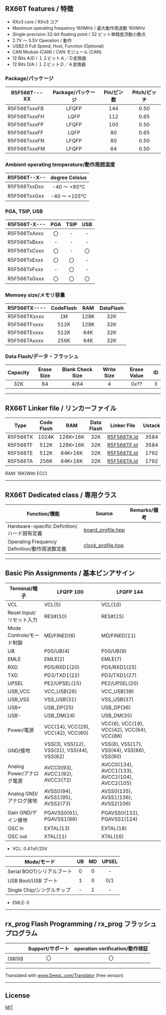 
## RX66T features / 特徴

- RXv3 core / RXv3 コア
- Maximum operating frequency 160MHz / 最大動作周波数 160MHz
- Single-precision 32-bit floating point / 32 ビット単精度浮動小数点
- 2.7V ～ 5.5V Operation / 動作
- USB2.0 Full Speed, Host, Function (Optional)
- CAN Module (CAN) / CAN モジュール (CAN)
- 12 Bits A/D / １２ビットＡ／Ｄ変換器
- 12 Bits D/A / １２ビットＤ／Ａ変換器

### Package/パッケージ

|R5F566T---XX|Package/パッケージ|Pin/ピン数|Pitch/ピッチ|
|---|:-:|:-:|:-:|
|R5F566TxxxFB|LFQFP|144|0.50|
|R5F566TxxxFH|LQFP|112|0.65|
|R5F566TxxxFP|LFQFP|100|0.50|
|R5F566TxxxFF|LQFP|80|0.65|
|R5F566TxxxFN|LFQFP|80|0.50|
|R5F566TxxxFM|LFQFP|64|0.50|

### Ambient operating temperature/動作周囲温度

|R5F566T--X--|degree Celsius|
|---|:-:|
|R5F566TxxDxx|-40 ～ +85℃|
|R5F566TxxGxx|-40 ～ +105℃|

### PGA, TSIP, USB

|R5F566T-X---|PGA|TSIP|USB|
|---|:-:|:-:|:-:|
|R5F566TxAxxx|〇|-|-|
|R5F566TxBxxx|-|-|-|
|R5F566TxCxxx|〇|-|〇|
|R5F566TxExxx|〇|〇|-|
|R5F566TxFxxx|-|〇|-|
|R5F566TxGxxx|〇|〇|〇|

### Memoey size/メモリ容量

|R5F566TX----|CodeFlash|RAM|DataFlash|
|---|:-:|:-:|:-:|
|R5F566TKxxxx|1M|128K|32K|
|R5F566TFxxxx|512K|128K|32K|
|R5F566TExxxx|512K|64K|32K|
|R5F566TAxxxx|256K|64K|32K|

### Data Flash/データ・フラッシュ

|Capacity|Erase Size|Blank Check Size|Write Size|Erase Value|ID|
|:-:|:-:|:-:|:-:|:-:|:-:|
|32K|64|4/64|4|0x??|3|

---

## RX66T Linker file / リンカーファイル

|Type|Code Flash|RAM|Data Flash|Linker File|Ustack|Istack|
|---|:-:|:-:|:-:|---|:-:|:-:|
|R5F566TK|1024K|128K+16K|32K|[R5F566TK.ld](R5F566TK.ld?ts=4)|3584|512|
|R5F566TF|512K|128K+16K|32K|[R5F566TF.ld](R5F566TF.ld?ts=4)|3584|512|
|R5F566TE|512K|64K+16K|32K|[R5F566TE.ld](R5F566TE.ld?ts=4)|1792|256|
|R5F566TA|256K|64K+16K|32K|[R5F566TA.ld](R5F566TA.ld?ts=4)|1792|256|

RAM: 16K(With ECC)

---

## RX66T Dedicated class / 専用クラス

|Function/機能|Source|Remarks/備考|
|---|---|:-:|
|Hardware-specific Definition/ハード固有定義|[board_profile.hpp](board_profile.hpp?ts=4)||
|Operating Frequency Definition/動作周波数定義|[clock_profile.hpp](clock_profile.hpp?ts=4)||

---

## Basic Pin Assignments / 基本ピンアサイン

|Terminal/端子|LFQFP 100|LFQFP 144|
|---|---|---|
|VCL|VCL(5)|VCL(10)|
|Reset Input/リセット入力|RES#(10)|RES#(15)|
|Mode Controle/モード制御|MD/FINED(6)|MD/FINED(11)|
|UB|P00/UB(4)|P00/UB(9)|
|EMLE|EMLE(2)|EMLE(7)|
|RXD|PD5/RXD1(20)|PD5/RXD1(25)|
|TXD|PD3/TXD1(22)|PD3/TXD1(27)|
|UPSEL|PE2/UPSEL(15)|PE2/UPSEL(20)|
|USB_VCC|VCC_USB(26)|VCC_USB(38)|
|USB_VSS|VSS_USB(31)|VSS_USB(37)|
|USB+|USB_DP(25)|USB_DP(36)|
|USB-|USB_DM(24)|USB_DM(35)|
|Power/電源|VCC(14), VCC(29), VCC(42), VCC(60)|VCC(6), VCC(19), VCC(42), VCC(64), VCC(88)|
|GND/接地|VSS(3), VSS(12), VSS(31), VSS(44), VSS(62)|VSS(8), VSS(17), VSS(44), VSS(66), VSS(90)|
|Analog Power/アナログ電源|AVCC0(93), AVCC1(92), AVCC2(72)|AVCC0(134), AVCC1(133), AVCC2(104), AVCC2(105)|
|Analog GND/アナログ接地|AVSS0(94), AVSS1(95), AVSS2(73)|AVSS0(135), AVSS1(136), AVSS2(106)|
|Gain GND/ゲイン接地|PGAVSS0(91), PGAVSS1(86)|PGAVSS0(132), PGAVSS1(124)|
|OSC in|EXTAL(13)|EXTAL(18)|
|OSC out|XTAL(11)|XTAL(16)|

- VCL: 0.47uF/25V

|Mode/モード|UB|MD|UPSEL|
|---|:---:|:---:|:---:|
|Serial BOOT/シリアルブート|0|0|-|
|USB Boot/USB ブート|1|0|0/1|
|Single Chip/シングルチップ|-|1|-|

- EMLE: 0

---

## rx_prog Flash Programming / rx_prog フラッシュプログラム

||Support/サポート|operation verification/動作検証|
|-|:-:|:-:|
|[rxprog](../rxprog)|〇|〇|

---

Translated with www.DeepL.com/Translator (free version)

---

## License

[MIT](../LICENSE)
